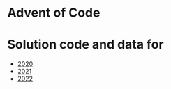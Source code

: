 # Advent of Code

# Solution code and data for
- [2020](https://github.com/AndrewDales/advent_of_code/tree/main/Advent%20of%20Code/2020)
- [2021](https://github.com/AndrewDales/advent_of_code/tree/main/Advent%20of%20Code/2021)
- [2022](https://github.com/AndrewDales/advent_of_code/tree/main/Advent%20of%20Code/2022)
